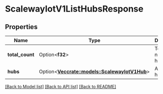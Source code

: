 # ScalewayIotV1ListHubsResponse

## Properties

Name | Type | Description | Notes
------------ | ------------- | ------------- | -------------
**total_count** | Option<**f32**> | Total number of hubs | [optional]
**hubs** | Option<[**Vec<crate::models::ScalewayIotV1Hub>**](scaleway.iot.v1.Hub.md)> | A page of hubs | [optional]

[[Back to Model list]](../README.md#documentation-for-models) [[Back to API list]](../README.md#documentation-for-api-endpoints) [[Back to README]](../README.md)


